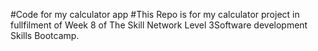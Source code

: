 #Code for my calculator app #This Repo is for my calculator project in fullfilment of Week 8 of The Skill Network Level 3Software development Skills Bootcamp.
